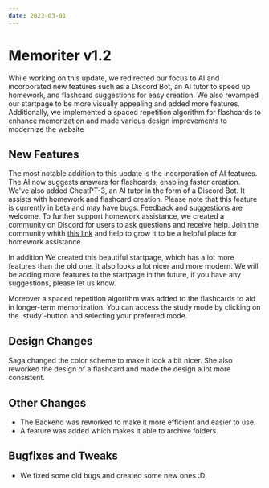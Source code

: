 ```yaml
---
date: 2023-03-01
---
```


# Memoriter v1.2

While working on this update, we redirected our focus to AI and incorporated new features such as a Discord Bot, an AI tutor to speed up homework, and flashcard suggestions for easy creation. We also revamped our startpage to be more visually appealing and added more features. Additionally, we implemented a spaced repetition algorithm for flashcards to enhance memorization and made various design improvements to modernize the website

## New Features

The most notable addition to this update is the incorporation of AI features. The AI now suggests answers for flashcards, enabling faster creation. We've also added CheatPT-3, an AI tutor in the form of a Discord Bot. It assists with homework and flashcard creation. Please note that this feature is currently in beta and may have bugs. Feedback and suggestions are welcome. To further support homework assistance, we created a community on Discord for users to ask questions and receive help. Join the community whith [this link](https://discord.gg/6Z2Z7Y4) and help to grow it to be a helpful place for homework assistance.

In addition We created this beautiful startpage, which has a lot more features than the old one. It also looks a lot nicer and more modern. We will be adding more features to the startpage in the future, if you have any suggestions, please let us know.

Moreover a spaced repetition algorithm was added to the flashcards to aid in longer-term memorization. You can access the study mode by clicking on the 'study'-button and selecting your preferred mode.

## Design Changes

Saga changed the color scheme to make it look a bit nicer. She also reworked the design of a flashcard and made the design a lot more consistent.

## Other Changes

- The Backend was reworked to make it more efficient and easier to use.
- A feature was added which makes it able to archive folders.

## Bugfixes and Tweaks

- We fixed some old bugs and created some new ones :D.